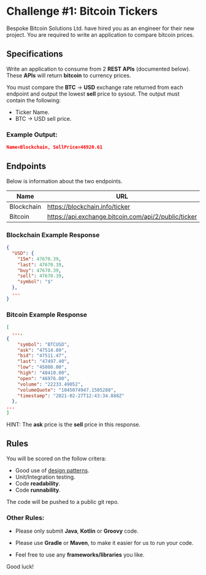# Challenge #1: Bitcoin Tickers

Bespoke Bitcoin Solutions Ltd. have hired you as an engineer for their new project. You are required to write an
application to compare bitcoin prices.

## Specifications

Write an application to consume from 2 **REST APIs** (documented below). 
These **APIs** will return **bitcoin** to currency prices.

You must compare the **BTC** -> **USD** exchange rate returned from each endpoint and output the lowest **sell** price to sysout.
The output must contain the following:

- Ticker Name.
- BTC -> USD sell price.

### Example Output:

```json
Name=Blockchain, SellPrice=46920.61
```


## Endpoints

Below is information about the two endpoints.

Name       | URL                                                  | 
-----------|------------------------------------------------------|
Blockchain | https://blockchain.info/ticker                       | 
Bitcoin    | https://api.exchange.bitcoin.com/api/2/public/ticker |

### Blockchain Example Response

```json
{
  "USD": {
    "15m": 47670.39,
    "last": 47670.39,
    "buy": 47670.39,
    "sell": 47670.39,
    "symbol": "$"
  },
  ...
}
```

### Bitcoin Example Response
```json
[
  ...,
{
    "symbol": "BTCUSD",
    "ask": "47514.89",
    "bid": "47511.47",
    "last": "47497.40",
    "low": "45080.00",
    "high": "48410.00",
    "open": "46976.00",
    "volume": "22233.49052",
    "volumeQuote": "1045074947.1505288",
    "timestamp": "2021-02-27T12:43:34.888Z"
  },
...
]
```

HINT: The **ask** price is the **sell** price in this response.

## Rules

You will be scored on the follow critera:

- Good use of [design patterns](https://sourcemaking.com/design_patterns).
- Unit/Integration testing.
- Code **readability**.
- Code **runnability**.

The code will be pushed to a public git repo. 

### Other Rules:

- Please only submit **Java**, **Kotlin** or **Groovy** code. 

- Please use **Gradle** or **Maven**, to make it easier for us to run your code.

- Feel free to use any **frameworks/libraries** you like.


Good luck!